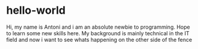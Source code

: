 # hello-world

Hi, my name is Antoni and i am an absolute newbie to programming. Hope to learn some new skills here.
My background is mainly technical in the IT field and now i want to see whats happening on the other side of the fence

